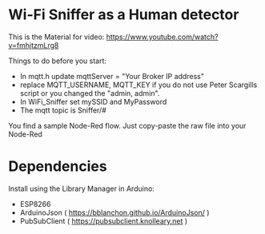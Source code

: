 # Wi-Fi Sniffer as a Human detector

This is the Material for video: https://www.youtube.com/watch?v=fmhjtzmLrg8

Things to do before you start:
- In mqtt.h update mqttServer = "Your Broker IP address"
- replace MQTT_USERNAME, MQTT_KEY if you do not use Peter Scargills script or you changed the "admin, admin".
- In WiFi_Sniffer set mySSID and MyPassword
- The mqtt topic is Sniffer/#

You find a sample Node-Red flow. Just copy-paste the raw file into your Node-Red


# Dependencies

Install using the Library Manager in Arduino:
- ESP8266
- ArduinoJson ( https://bblanchon.github.io/ArduinoJson/ )
- PubSubClient ( https://pubsubclient.knolleary.net )
